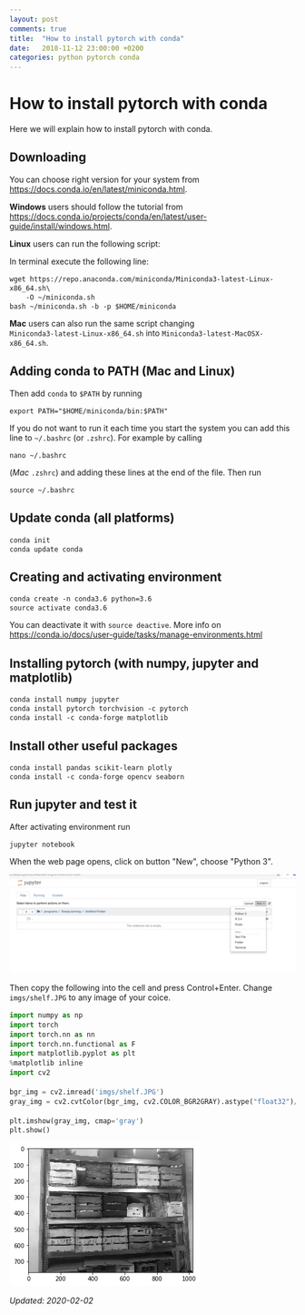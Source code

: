 ```yaml
---
layout: post
comments: true
title:  "How to install pytorch with conda"
date:   2018-11-12 23:00:00 +0200
categories: python pytorch conda
---
```

# How to install pytorch with conda

Here we will explain how to install pytorch with conda.

## Downloading

You can choose right version for your system from
<https://docs.conda.io/en/latest/miniconda.html>. 

__Windows__ users should follow the tutorial from 
<https://docs.conda.io/projects/conda/en/latest/user-guide/install/windows.html>.

__Linux__ users can run the following script:

In terminal execute the following line:

```
wget https://repo.anaconda.com/miniconda/Miniconda3-latest-Linux-x86_64.sh\
    -O ~/miniconda.sh
bash ~/miniconda.sh -b -p $HOME/miniconda
```

__Mac__ users can also run the same script changing  
`Miniconda3-latest-Linux-x86_64.sh` into
`Miniconda3-latest-MacOSX-x86_64.sh`. 

## Adding conda to PATH (Mac and Linux)

Then add `conda` to `$PATH` by running

```
export PATH="$HOME/miniconda/bin:$PATH"
```

If you do not want to run it each time you start the system you can add this line to `~/.bashrc`
(or `.zshrc`). For example by calling

``` shell
nano ~/.bashrc
```

(_Mac_ `.zshrc`) and adding these lines at the end of the file. Then run 

``` shell
source ~/.bashrc
```

## Update conda (all platforms)

``` shell
conda init
conda update conda
```

## Creating and activating environment 


```
conda create -n conda3.6 python=3.6
source activate conda3.6
```

You can deactivate it with `source deactive`. More info on <https://conda.io/docs/user-guide/tasks/manage-environments.html>

## Installing pytorch (with numpy, jupyter and matplotlib)

```
conda install numpy jupyter
conda install pytorch torchvision -c pytorch
conda install -c conda-forge matplotlib 
```

## Install other useful packages

``` shell
conda install pandas scikit-learn plotly
conda install -c conda-forge opencv seaborn
```

## Run jupyter and test it

After activating environment run

```
jupyter notebook
```

When the web page opens, click on button "New", choose "Python 3".

![jupyter](/assets/jupyter_imgs/image2018-11-16_10-14-59.png)

Then copy the following into the cell and press Control+Enter. Change `imgs/shelf.JPG` to any image of your coice.


```python
import numpy as np
import torch
import torch.nn as nn
import torch.nn.functional as F
import matplotlib.pyplot as plt
%matplotlib inline
import cv2

bgr_img = cv2.imread('imgs/shelf.JPG')
gray_img = cv2.cvtColor(bgr_img, cv2.COLOR_BGR2GRAY).astype("float32")/255

plt.imshow(gray_img, cmap='gray')
plt.show()
```


![png](/assets/2018-11-12-install-pytorch-with-conda_files/2018-11-12-install-pytorch-with-conda_9_0.png)

_Updated: 2020-02-02_
